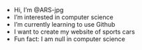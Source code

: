 -  Hi, I’m @ARS-jpg
-  I’m interested in computer science
-  I’m currently learning to use Github
-  I want to create my website of sports cars
-  Fun fact: I am null in computer science

<!---
ARS-jpg/ARS-jpg is a ✨ special ✨ repository because its `README.md` (this file) appears on your GitHub profile.
You can click the Preview link to take a look at your changes.
--->
